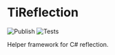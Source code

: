 # TiReflection
![Publish](https://github.com/Kontore/FireBitmap/actions/workflows/publish.yml/badge.svg)
![Tests](https://github.com/Kontore/FireBitmap/actions/workflows/tests.yml/badge.svg)

Helper framework for C# reflection.
